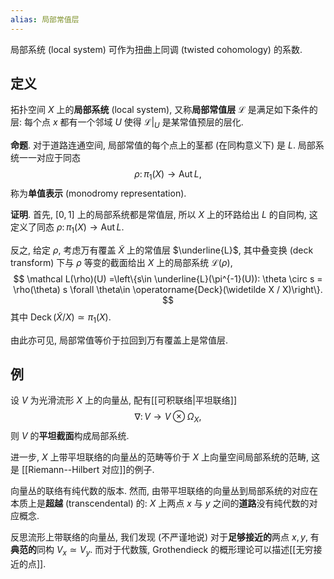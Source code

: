 ```yaml
---
alias: 局部常值层
---
```


局部系统 (local system) 可作为扭曲上同调 (twisted cohomology) 的系数.

## 定义

拓扑空间 $X$ 上的**局部系统** (local system), 又称**局部常值层** $\mathcal L$ 是满足如下条件的层: 每个点 $x$ 都有一个邻域 $U$ 使得 $\mathcal L|_U$ 是某常值预层的层化.

**命题**. 对于道路连通空间, 局部常值的每个点上的茎都 (在同构意义下) 是 $L$. 局部系统一一对应于同态
$$
\rho\colon \pi_1(X)\to \operatorname{Aut}L,
$$
称为**单值表示** (monodromy representation).

**证明**. 首先, $[0,1]$ 上的局部系统都是常值层, 所以 $X$ 上的环路给出 $L$ 的自同构, 这定义了同态 $\rho\colon \pi_1(X)\to\operatorname{Aut}L$.

反之, 给定 $\rho$, 考虑万有覆盖 $\widetilde X$ 上的常值层 $\underline{L}$, 其中叠变换 (deck transform) 下与 $\rho$ 等变的截面给出 $X$ 上的局部系统 $\mathcal L(\rho)$,
$$
\mathcal L(\rho)(U) =\left\{s\in \underline{L}(\pi^{-1}(U)): \theta \circ s = \rho(\theta) s \forall \theta\in \operatorname{Deck}(\widetilde X / X)\right\}.
$$
其中 $\operatorname{Deck}(\widetilde X/X)\simeq\pi_1(X)$.

由此亦可见, 局部常值等价于拉回到万有覆盖上是常值层.

## 例

设 $V$ 为光滑流形 $X$ 上的向量丛, 配有[[可积联络|平坦联络]]
$$
\nabla\colon V\to V\otimes \Omega_X,
$$
则 $V$ 的**平坦截面**构成局部系统.

进一步, $X$ 上带平坦联络的向量丛的范畴等价于 $X$ 上向量空间局部系统的范畴, 这是 [[Riemann--Hilbert 对应]]的例子.

向量丛的联络有纯代数的版本. 然而, 由带平坦联络的向量丛到局部系统的对应在本质上是**超越** (transcendental) 的: $X$ 上两点 $x$ 与 $y$ 之间的**道路**没有纯代数的对应概念.

反思流形上带联络的向量丛, 我们发现 (不严谨地说) 对于**足够接近的**两点 $x,y$, 有**典范的**同构 $V_x\simeq V_y$. 而对于代数簇, Grothendieck 的概形理论可以描述[[无穷接近的点]].